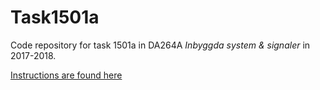 Task1501a
=========

Code repository for task 1501a in DA264A _Inbyggda system &amp; signaler_ in 2017-2018.
  


[Instructions are found here](Instruction/Uppgift1501aHT17.md)


